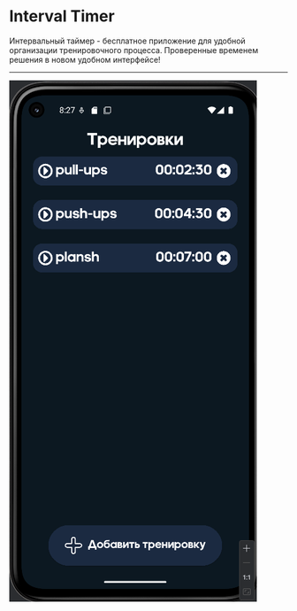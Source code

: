 # Interval Timer

Интервальный таймер - бесплатное приложение для удобной организации тренировочного процесса.
Проверенные временем решения в новом удобном интерфейсе!

___

![alt text](./data/1.png)
